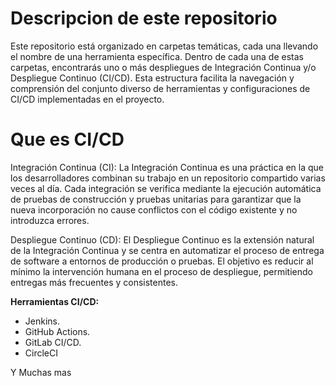 # Descripcion de este repositorio

Este repositorio está organizado en carpetas temáticas, cada una llevando el nombre de una herramienta específica. Dentro de cada una de estas carpetas, encontrarás uno o más despliegues de Integración Continua y/o Despliegue Continuo (CI/CD). Esta estructura facilita la navegación y comprensión del conjunto diverso de herramientas y configuraciones de CI/CD implementadas en el proyecto.

# Que es CI/CD 

Integración Continua (CI):
La Integración Continua es una práctica en la que los desarrolladores combinan su trabajo en un repositorio compartido varias veces al día. Cada integración se verifica mediante la ejecución automática de pruebas de construcción y pruebas unitarias para garantizar que la nueva incorporación no cause conflictos con el código existente y no introduzca errores.

Despliegue Continuo (CD):
El Despliegue Continuo es la extensión natural de la Integración Continua y se centra en automatizar el proceso de entrega de software a entornos de producción o pruebas. El objetivo es reducir al mínimo la intervención humana en el proceso de despliegue, permitiendo entregas más frecuentes y consistentes.

 **Herramientas CI/CD:**
   - Jenkins.
   - GitHub Actions.
   - GitLab CI/CD.
   - CircleCI
     
Y Muchas mas




